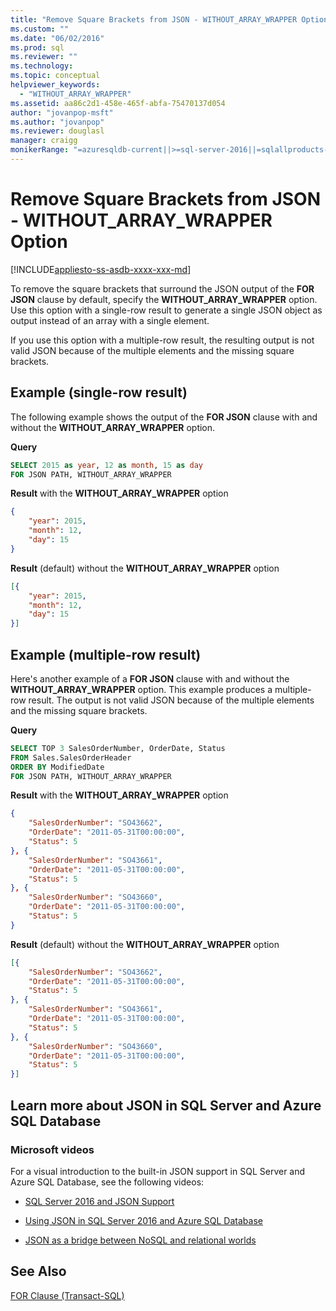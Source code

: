 ```yaml
---
title: "Remove Square Brackets from JSON - WITHOUT_ARRAY_WRAPPER Option | Microsoft Docs"
ms.custom: ""
ms.date: "06/02/2016"
ms.prod: sql
ms.reviewer: ""
ms.technology: 
ms.topic: conceptual
helpviewer_keywords: 
  - "WITHOUT_ARRAY_WRAPPER"
ms.assetid: aa86c2d1-458e-465f-abfa-75470137d054
author: "jovanpop-msft"
ms.author: "jovanpop"
ms.reviewer: douglasl
manager: craigg
monikerRange: "=azuresqldb-current||>=sql-server-2016||=sqlallproducts-allversions||>=sql-server-linux-2017||=azuresqldb-mi-current"
---
```

# Remove Square Brackets from JSON - WITHOUT_ARRAY_WRAPPER Option
[!INCLUDE[appliesto-ss-asdb-xxxx-xxx-md](../../includes/appliesto-ss-asdb-xxxx-xxx-md.md)]

To remove the square brackets that surround the JSON output of the **FOR JSON** clause by default, specify the **WITHOUT_ARRAY_WRAPPER** option. Use this option with a single-row result to generate a single JSON object as output instead of an array with a single element.

If you use this option with a multiple-row result, the resulting output is not valid JSON because of the multiple elements and the missing square brackets.  
  
## Example (single-row result)  
The following example shows the output of the **FOR JSON** clause with and without the **WITHOUT_ARRAY_WRAPPER** option.  
  
 **Query**  
  
```sql  
SELECT 2015 as year, 12 as month, 15 as day  
FOR JSON PATH, WITHOUT_ARRAY_WRAPPER 
```  

 **Result** with the **WITHOUT_ARRAY_WRAPPER** option  
  
```json  
{
	"year": 2015,
	"month": 12,
	"day": 15
} 
```  
  
 **Result** (default) without the **WITHOUT_ARRAY_WRAPPER** option  
  
```json  
[{
	"year": 2015,
	"month": 12,
	"day": 15
}]
```  

## Example (multiple-row result)
Here's another example of a **FOR JSON** clause with and without the **WITHOUT_ARRAY_WRAPPER** option. This example produces a multiple-row result. The output is not valid JSON because of the multiple elements and the missing square brackets.
  
 **Query**  
  
```sql  
SELECT TOP 3 SalesOrderNumber, OrderDate, Status  
FROM Sales.SalesOrderHeader  
ORDER BY ModifiedDate  
FOR JSON PATH, WITHOUT_ARRAY_WRAPPER 
```  
  
 **Result** with the **WITHOUT_ARRAY_WRAPPER** option  
  
```json  
{
	"SalesOrderNumber": "SO43662",
	"OrderDate": "2011-05-31T00:00:00",
	"Status": 5
}, {
	"SalesOrderNumber": "SO43661",
	"OrderDate": "2011-05-31T00:00:00",
	"Status": 5
}, {
	"SalesOrderNumber": "SO43660",
	"OrderDate": "2011-05-31T00:00:00",
	"Status": 5
} 
```  
  
 **Result** (default) without the **WITHOUT_ARRAY_WRAPPER** option  
  
```json  
[{
	"SalesOrderNumber": "SO43662",
	"OrderDate": "2011-05-31T00:00:00",
	"Status": 5
}, {
	"SalesOrderNumber": "SO43661",
	"OrderDate": "2011-05-31T00:00:00",
	"Status": 5
}, {
	"SalesOrderNumber": "SO43660",
	"OrderDate": "2011-05-31T00:00:00",
	"Status": 5
}]
```  

## Learn more about JSON in SQL Server and Azure SQL Database  
  
### Microsoft videos

For a visual introduction to the built-in JSON support in SQL Server and Azure SQL Database, see the following videos:

-   [SQL Server 2016 and JSON Support](https://channel9.msdn.com/Shows/Data-Exposed/SQL-Server-2016-and-JSON-Support)

-   [Using JSON in SQL Server 2016 and Azure SQL Database](https://channel9.msdn.com/Shows/Data-Exposed/Using-JSON-in-SQL-Server-2016-and-Azure-SQL-Database)

-   [JSON as a bridge between NoSQL and relational worlds](https://channel9.msdn.com/events/DataDriven/SQLServer2016/JSON-as-a-bridge-betwen-NoSQL-and-relational-worlds)
  
## See Also  
 [FOR Clause &#40;Transact-SQL&#41;](../../t-sql/queries/select-for-clause-transact-sql.md)  
  
  

